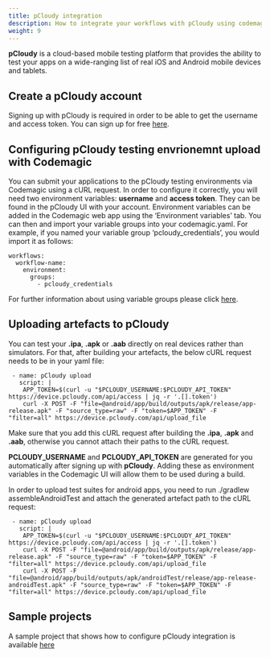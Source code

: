 ```yaml
---
title: pCloudy integration
description: How to integrate your workflows with pCloudy using codemagic.yaml
weight: 9
---
```


**pCloudy** is a cloud-based mobile testing platform that provides the ability to test your apps on a wide-ranging list of real iOS and Android mobile devices and tablets.


## Create a pCloudy account

Signing up with pCloudy is required in order to be able to get the username and access token. You can sign up for free [here](https://www.pcloudy.com/).

## Configuring pCloudy testing envrionemnt upload with Codemagic

You can submit your applications to the pCloudy testing environments via Codemagic using a cURL request. In order to configure it correctly, you will need two environment variables: **username** and **access token**. They can be found in the pCloudy UI with your account. Environment variables can be added in the Codemagic web app using the ‘Environment variables’ tab. You can then and import your variable groups into your codemagic.yaml. For example, if you named your variable group ‘pcloudy_credentials’, you would import it as follows:

```
workflows:
  workflow-name:
    environment:
      groups:
        - pcloudy_credentials

```

For further information about using variable groups please click [here](https://docs.codemagic.io/variables/environment-variable-groups/).

## Uploading artefacts to pCloudy

You can test your **.ipa**, **.apk** or **.aab** directly on real devices rather than simulators. For that, after building your artefacts, the below cURL request needs to be in your yaml file:

```
 - name: pCloudy upload
   script: |      
    APP_TOKEN=$(curl -u "$PCLOUDY_USERNAME:$PCLOUDY_API_TOKEN" https://device.pcloudy.com/api/access | jq -r '.[].token')             
    curl -X POST -F "file=@android/app/build/outputs/apk/release/app-release.apk" -F "source_type=raw" -F "token=$APP_TOKEN" -F "filter=all" https://device.pcloudy.com/api/upload_file
```

Make sure that you add this cURL request after building the **.ipa**, **.apk** and **.aab**, otherwise you cannot attach their paths to the cURL request.
 

 **PCLOUDY_USERNAME** and **PCLOUDY_API_TOKEN** are generated for you automatically after signing up with **pCloudy**. Adding these as environment variables in the Codemagic UI will allow them to be used during a build.

In order to upload test suites for android apps, you need to run ./gradlew assembleAndroidTest and attach the generated artefact path to the cURL request:

```
 - name: pCloudy upload
   script: |      
    APP_TOKEN=$(curl -u "$PCLOUDY_USERNAME:$PCLOUDY_API_TOKEN" https://device.pcloudy.com/api/access | jq -r '.[].token')             
    curl -X POST -F "file=@android/app/build/outputs/apk/release/app-release.apk" -F "source_type=raw" -F "token=$APP_TOKEN" -F "filter=all" https://device.pcloudy.com/api/upload_file
    curl -X POST -F "file=@android/app/build/outputs/apk/androidTest/release/app-release-androidTest.apk" -F "source_type=raw" -F "token=$APP_TOKEN" -F "filter=all" https://device.pcloudy.com/api/upload_file
```

## Sample projects

A sample project that shows how to configure pCloudy integration is available [here]()
